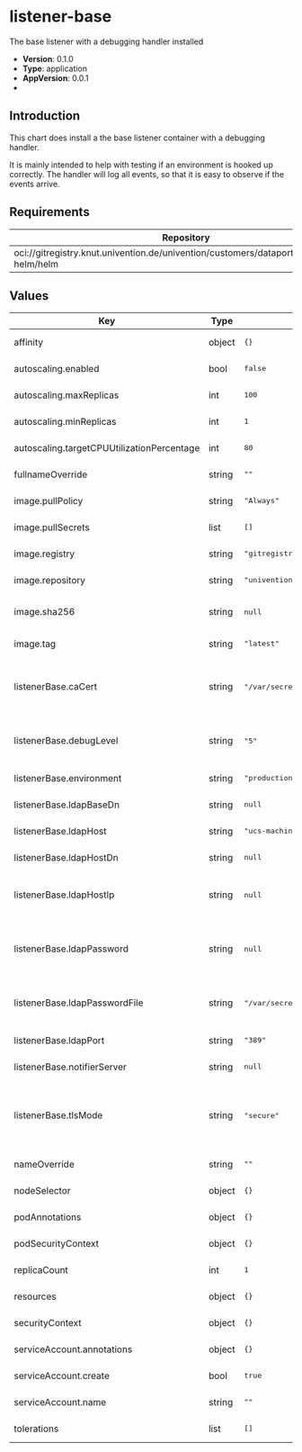 # listener-base

The base listener with a debugging handler installed

- **Version**: 0.1.0
- **Type**: application
- **AppVersion**: 0.0.1
-

## Introduction

This chart does install a the base listener container with a debugging handler.

It is mainly intended to help with testing if an environment is hooked up
correctly. The handler will log all events, so that it is easy to observe if the
events arrive.

## Requirements

| Repository | Name | Version |
|------------|------|---------|
| oci://gitregistry.knut.univention.de/univention/customers/dataport/upx/common-helm/helm | common | ^0.2.0 |

## Values

<table>
	<thead>
		<th>Key</th>
		<th>Type</th>
		<th>Default</th>
		<th>Description</th>
	</thead>
	<tbody>
		<tr>
			<td>affinity</td>
			<td>object</td>
			<td><pre lang="json">
{}
</pre>
</td>
			<td></td>
		</tr>
		<tr>
			<td>autoscaling.enabled</td>
			<td>bool</td>
			<td><pre lang="json">
false
</pre>
</td>
			<td></td>
		</tr>
		<tr>
			<td>autoscaling.maxReplicas</td>
			<td>int</td>
			<td><pre lang="json">
100
</pre>
</td>
			<td></td>
		</tr>
		<tr>
			<td>autoscaling.minReplicas</td>
			<td>int</td>
			<td><pre lang="json">
1
</pre>
</td>
			<td></td>
		</tr>
		<tr>
			<td>autoscaling.targetCPUUtilizationPercentage</td>
			<td>int</td>
			<td><pre lang="json">
80
</pre>
</td>
			<td></td>
		</tr>
		<tr>
			<td>fullnameOverride</td>
			<td>string</td>
			<td><pre lang="json">
""
</pre>
</td>
			<td></td>
		</tr>
		<tr>
			<td>image.pullPolicy</td>
			<td>string</td>
			<td><pre lang="json">
"Always"
</pre>
</td>
			<td></td>
		</tr>
		<tr>
			<td>image.pullSecrets</td>
			<td>list</td>
			<td><pre lang="json">
[]
</pre>
</td>
			<td></td>
		</tr>
		<tr>
			<td>image.registry</td>
			<td>string</td>
			<td><pre lang="json">
"gitregistry.knut.univention.de"
</pre>
</td>
			<td></td>
		</tr>
		<tr>
			<td>image.repository</td>
			<td>string</td>
			<td><pre lang="json">
"univention/customers/dataport/upx/container-listener-base/listener-base-debug"
</pre>
</td>
			<td></td>
		</tr>
		<tr>
			<td>image.sha256</td>
			<td>string</td>
			<td><pre lang="json">
null
</pre>
</td>
			<td>Define image sha256 as an alternative to `tag`</td>
		</tr>
		<tr>
			<td>image.tag</td>
			<td>string</td>
			<td><pre lang="json">
"latest"
</pre>
</td>
			<td></td>
		</tr>
		<tr>
			<td>listenerBase.caCert</td>
			<td>string</td>
			<td><pre lang="json">
"/var/secrets/ca_cert"
</pre>
</td>
			<td>CA root certificate, base64-encoded. Optional; will be written to "caCertFile" if set.</td>
		</tr>
		<tr>
			<td>listenerBase.debugLevel</td>
			<td>string</td>
			<td><pre lang="json">
"5"
</pre>
</td>
			<td>Where to search for the CA Certificate file. caCertFile: "/var/secrets/ca_cert"</td>
		</tr>
		<tr>
			<td>listenerBase.environment</td>
			<td>string</td>
			<td><pre lang="json">
"production"
</pre>
</td>
			<td></td>
		</tr>
		<tr>
			<td>listenerBase.ldapBaseDn</td>
			<td>string</td>
			<td><pre lang="json">
null
</pre>
</td>
			<td></td>
		</tr>
		<tr>
			<td>listenerBase.ldapHost</td>
			<td>string</td>
			<td><pre lang="json">
"ucs-machine"
</pre>
</td>
			<td></td>
		</tr>
		<tr>
			<td>listenerBase.ldapHostDn</td>
			<td>string</td>
			<td><pre lang="json">
null
</pre>
</td>
			<td></td>
		</tr>
		<tr>
			<td>listenerBase.ldapHostIp</td>
			<td>string</td>
			<td><pre lang="json">
null
</pre>
</td>
			<td>Will add a mapping from "ldapHost" to "ldapHostIp" into "/etc/hosts" if set</td>
		</tr>
		<tr>
			<td>listenerBase.ldapPassword</td>
			<td>string</td>
			<td><pre lang="json">
null
</pre>
</td>
			<td>LDAP password for `cn=admin`. Will be written to "ldapPasswordFile" if set.</td>
		</tr>
		<tr>
			<td>listenerBase.ldapPasswordFile</td>
			<td>string</td>
			<td><pre lang="json">
"/var/secrets/ldap_secret"
</pre>
</td>
			<td>The path to the "ldapPasswordFile" docker secret or a plain file</td>
		</tr>
		<tr>
			<td>listenerBase.ldapPort</td>
			<td>string</td>
			<td><pre lang="json">
"389"
</pre>
</td>
			<td></td>
		</tr>
		<tr>
			<td>listenerBase.notifierServer</td>
			<td>string</td>
			<td><pre lang="json">
null
</pre>
</td>
			<td>Defaults to "ldapHost" if not set.</td>
		</tr>
		<tr>
			<td>listenerBase.tlsMode</td>
			<td>string</td>
			<td><pre lang="json">
"secure"
</pre>
</td>
			<td>Whether to start encryption and validate certificates. Chose from "off", "unvalidated" and "secure".</td>
		</tr>
		<tr>
			<td>nameOverride</td>
			<td>string</td>
			<td><pre lang="json">
""
</pre>
</td>
			<td></td>
		</tr>
		<tr>
			<td>nodeSelector</td>
			<td>object</td>
			<td><pre lang="json">
{}
</pre>
</td>
			<td></td>
		</tr>
		<tr>
			<td>podAnnotations</td>
			<td>object</td>
			<td><pre lang="json">
{}
</pre>
</td>
			<td></td>
		</tr>
		<tr>
			<td>podSecurityContext</td>
			<td>object</td>
			<td><pre lang="json">
{}
</pre>
</td>
			<td></td>
		</tr>
		<tr>
			<td>replicaCount</td>
			<td>int</td>
			<td><pre lang="json">
1
</pre>
</td>
			<td></td>
		</tr>
		<tr>
			<td>resources</td>
			<td>object</td>
			<td><pre lang="json">
{}
</pre>
</td>
			<td></td>
		</tr>
		<tr>
			<td>securityContext</td>
			<td>object</td>
			<td><pre lang="json">
{}
</pre>
</td>
			<td></td>
		</tr>
		<tr>
			<td>serviceAccount.annotations</td>
			<td>object</td>
			<td><pre lang="json">
{}
</pre>
</td>
			<td></td>
		</tr>
		<tr>
			<td>serviceAccount.create</td>
			<td>bool</td>
			<td><pre lang="json">
true
</pre>
</td>
			<td></td>
		</tr>
		<tr>
			<td>serviceAccount.name</td>
			<td>string</td>
			<td><pre lang="json">
""
</pre>
</td>
			<td></td>
		</tr>
		<tr>
			<td>tolerations</td>
			<td>list</td>
			<td><pre lang="json">
[]
</pre>
</td>
			<td></td>
		</tr>
	</tbody>
</table>

